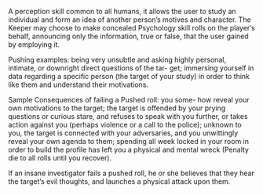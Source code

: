 A perception skill common to all humans, it allows the user to study an individual and form an idea of another person’s motives and character. The Keeper may choose to make concealed Psychology skill rolls on the player’s behalf, announcing only the information, true or false, that the user gained by employing it.

Pushing examples: being very unsubtle and asking highly personal, intimate, or downright direct questions of the tar- get; immersing yourself in data regarding a specific person (the target of your study) in order to think like them and understand their motivations.

Sample Consequences of failing a Pushed roll: you some- how reveal your own motivations to the target; the target is offended by your prying questions or curious stare, and refuses to speak with you further, or takes action against you (perhaps violence or a call to the police); unknown to you, the target is connected with your adversaries, and you unwittingly reveal your own agenda to them; spending all week locked in your room in order to build the profile has left you a physical and mental wreck (Penalty die to all rolls until you recover).

If an insane investigator fails a pushed roll, he or she believes that they hear the target’s evil thoughts, and launches a physical attack upon them.